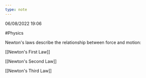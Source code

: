 ```yaml
---
type: note
---
```

06/08/2022 19:06

  #Physics 

Newton's laws describe the relationship between force and motion:

[[Newton's First Law]]

[[Newton's Second Law]]

[[Newton's Third Law]]

